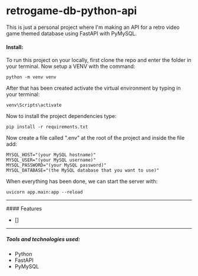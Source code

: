 # retrogame-db-python-api

This is just a personal project where I'm making an API for a retro video game themed database using FastAPI with PyMySQL.

#### Install:

To run this project on your locally, first clone the repo and enter the folder in your terminal. Now setup a VENV with the command:

```
python -m venv venv
```

After that has been created activate the virtual environment by typing in your terminal:

```
venv\Scripts\activate
```

Now to install the project dependencies type:

```
pip install -r requirements.txt
```

Now create a file called ".env" at the root of the project and inside the file add:

```
MYSQL_HOST="(your MySQL hostname)"
MYSQL_USER="(your MySQL username)"
MYSQL_PASSWORD="(your MySQL password)"
MYSQL_DATABASE="(the MySQL database that you want to use)"
```

When everything has been done, we can start the server with:

```
uvicorn app.main:app --reload
```

<hr>
#### Features

-   []

<hr>

##### Tools and technologies used:

-   Python
-   FastAPI
-   PyMySQL
